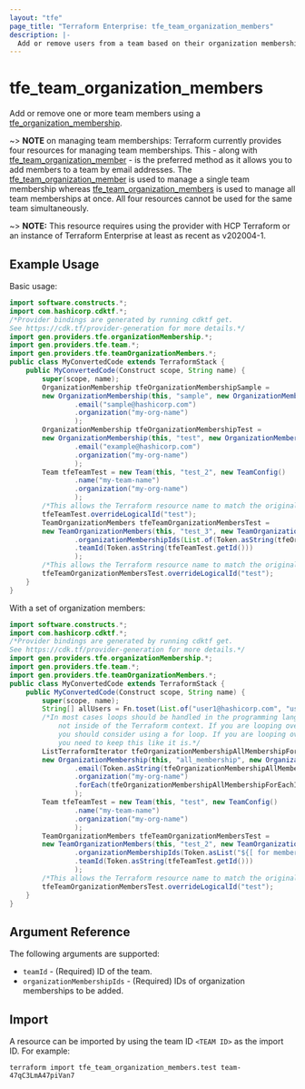 ```yaml
---
layout: "tfe"
page_title: "Terraform Enterprise: tfe_team_organization_members"
description: |-
  Add or remove users from a team based on their organization memberships.
---
```


# tfe_team_organization_members

Add or remove one or more team members using a
[tfe_organization_membership](organization_membership.html).

~> **NOTE** on managing team memberships: Terraform currently provides four
resources for managing team memberships. This - along with [tfe_team_organization_member](team_organization_member.html) - is the preferred method as it
allows you to add members to a team by email addresses. The [tfe_team_organization_member](team_organization_member.html) is used to manage a single team membership whereas [tfe_team_organization_members](team_organization_members.html) is used to manage all team memberships at once. All four resources cannot be used for the same team simultaneously.

~> **NOTE:** This resource requires using the provider with HCP Terraform or
an instance of Terraform Enterprise at least as recent as v202004-1.

## Example Usage

Basic usage:

```java
import software.constructs.*;
import com.hashicorp.cdktf.*;
/*Provider bindings are generated by running cdktf get.
See https://cdk.tf/provider-generation for more details.*/
import gen.providers.tfe.organizationMembership.*;
import gen.providers.tfe.team.*;
import gen.providers.tfe.teamOrganizationMembers.*;
public class MyConvertedCode extends TerraformStack {
    public MyConvertedCode(Construct scope, String name) {
        super(scope, name);
        OrganizationMembership tfeOrganizationMembershipSample =
        new OrganizationMembership(this, "sample", new OrganizationMembershipConfig()
                .email("sample@hashicorp.com")
                .organization("my-org-name")
                );
        OrganizationMembership tfeOrganizationMembershipTest =
        new OrganizationMembership(this, "test", new OrganizationMembershipConfig()
                .email("example@hashicorp.com")
                .organization("my-org-name")
                );
        Team tfeTeamTest = new Team(this, "test_2", new TeamConfig()
                .name("my-team-name")
                .organization("my-org-name")
                );
        /*This allows the Terraform resource name to match the original name. You can remove the call if you don't need them to match.*/
        tfeTeamTest.overrideLogicalId("test");
        TeamOrganizationMembers tfeTeamOrganizationMembersTest =
        new TeamOrganizationMembers(this, "test_3", new TeamOrganizationMembersConfig()
                .organizationMembershipIds(List.of(Token.asString(tfeOrganizationMembershipTest.getId()), Token.asString(tfeOrganizationMembershipSample.getId())))
                .teamId(Token.asString(tfeTeamTest.getId()))
                );
        /*This allows the Terraform resource name to match the original name. You can remove the call if you don't need them to match.*/
        tfeTeamOrganizationMembersTest.overrideLogicalId("test");
    }
}
```

With a set of organization members:

```java
import software.constructs.*;
import com.hashicorp.cdktf.*;
/*Provider bindings are generated by running cdktf get.
See https://cdk.tf/provider-generation for more details.*/
import gen.providers.tfe.organizationMembership.*;
import gen.providers.tfe.team.*;
import gen.providers.tfe.teamOrganizationMembers.*;
public class MyConvertedCode extends TerraformStack {
    public MyConvertedCode(Construct scope, String name) {
        super(scope, name);
        String[] allUsers = Fn.toset(List.of("user1@hashicorp.com", "user2@hashicorp.com"));
        /*In most cases loops should be handled in the programming language context and
            not inside of the Terraform context. If you are looping over something external, e.g. a variable or a file input
            you should consider using a for loop. If you are looping over something only known to Terraform, e.g. a result of a data source
            you need to keep this like it is.*/
        ListTerraformIterator tfeOrganizationMembershipAllMembershipForEachIterator = TerraformIterator.fromList(Token.asAny(allUsers));
        new OrganizationMembership(this, "all_membership", new OrganizationMembershipConfig()
                .email(Token.asString(tfeOrganizationMembershipAllMembershipForEachIterator.getKey()))
                .organization("my-org-name")
                .forEach(tfeOrganizationMembershipAllMembershipForEachIterator)
                );
        Team tfeTeamTest = new Team(this, "test", new TeamConfig()
                .name("my-team-name")
                .organization("my-org-name")
                );
        TeamOrganizationMembers tfeTeamOrganizationMembersTest =
        new TeamOrganizationMembers(this, "test_2", new TeamOrganizationMembersConfig()
                .organizationMembershipIds(Token.asList("${[ for member in ${" + allUsers + "} : tfe_organization_membership.all_membership[member].id]}"))
                .teamId(Token.asString(tfeTeamTest.getId()))
                );
        /*This allows the Terraform resource name to match the original name. You can remove the call if you don't need them to match.*/
        tfeTeamOrganizationMembersTest.overrideLogicalId("test");
    }
}
```

## Argument Reference

The following arguments are supported:

* `teamId` - (Required) ID of the team.
* `organizationMembershipIds` - (Required) IDs of organization memberships to be added.

## Import

A resource can be imported by using the team ID `<TEAM ID>`
as the import ID. For example:

```shell
terraform import tfe_team_organization_members.test team-47qC3LmA47piVan7
```

<!-- cache-key: cdktf-0.17.0-pre.15 input-33aecc66311e81000883c796b8cb45f6d38854f98dd14521b79a586c8e4b4566 -->